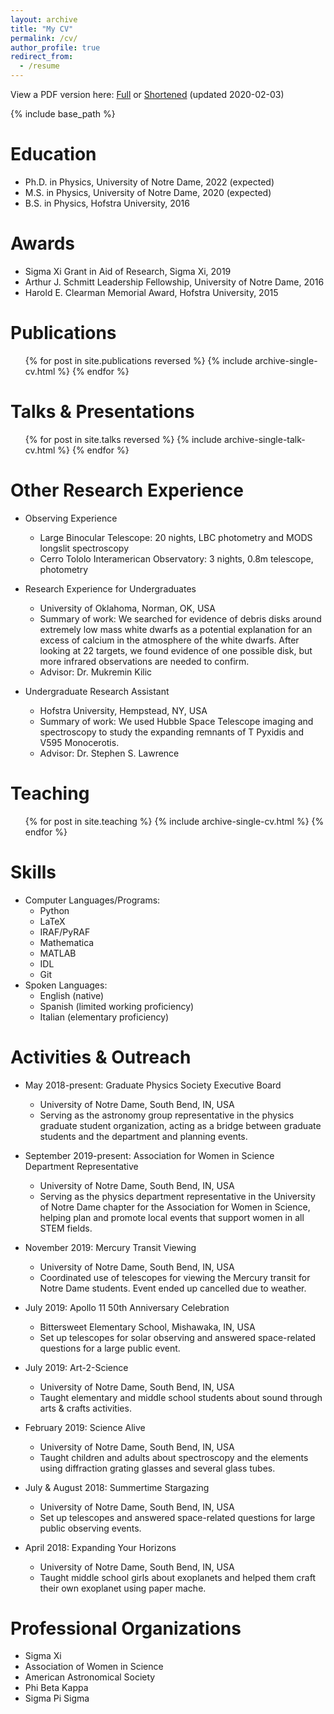 ```yaml
---
layout: archive
title: "My CV"
permalink: /cv/
author_profile: true
redirect_from:
  - /resume
---
```


View a PDF version here: [Full](http://cwood12.github.io/files/fullCV.pdf) or [Shortened](http://cwood12.github.io/files/shortCV.pdf) (updated 2020-02-03)

{% include base_path %}

Education
======
* Ph.D. in Physics, University of Notre Dame, 2022 (expected)
* M.S. in Physics, University of Notre Dame, 2020 (expected)
* B.S. in Physics, Hofstra University, 2016

Awards
======
* Sigma Xi Grant in Aid of Research, Sigma Xi, 2019
* Arthur J. Schmitt Leadership Fellowship, University of Notre Dame, 2016
* Harold E. Clearman Memorial Award, Hofstra University, 2015

Publications
======
  <ul>{% for post in site.publications reversed %}
    {% include archive-single-cv.html %}
  {% endfor %}</ul>

Talks & Presentations
======
  <ul>{% for post in site.talks reversed %}
    {% include archive-single-talk-cv.html %}
  {% endfor %}</ul>

Other Research Experience
======
* Observing Experience
  * Large Binocular Telescope: 20 nights, LBC photometry and MODS longslit spectroscopy
  * Cerro Tololo Interamerican Observatory: 3 nights, 0.8m telescope, photometry

* Research Experience for Undergraduates
  * University of Oklahoma, Norman, OK, USA
  * Summary of work: We searched for evidence of debris disks around extremely low mass white dwarfs as a potential explanation for an excess of calcium in the atmosphere of the white dwarfs. After looking at 22 targets, we found evidence of one possible disk, but more infrared observations are needed to confirm.
  * Advisor: Dr. Mukremin Kilic

* Undergraduate Research Assistant
  * Hofstra University, Hempstead, NY, USA
  * Summary of work: We used Hubble Space Telescope imaging and spectroscopy to study the expanding remnants of T Pyxidis and V595 Monocerotis.
  * Advisor: Dr. Stephen S. Lawrence

Teaching
======
  <ul>{% for post in site.teaching %}
    {% include archive-single-cv.html %}
  {% endfor %}</ul>

Skills
======
* Computer Languages/Programs:
  * Python
  * LaTeX
  * IRAF/PyRAF
  * Mathematica
  * MATLAB
  * IDL
  * Git
* Spoken Languages:
  * English (native)
  * Spanish (limited working proficiency)
  * Italian (elementary proficiency)

Activities & Outreach
======
* May 2018-present: Graduate Physics Society Executive Board
  * University of Notre Dame, South Bend, IN, USA
  * Serving as the astronomy group representative in the physics graduate student organization, acting as a bridge between graduate students and the department and planning events.

* September 2019-present: Association for Women in Science Department Representative
  * University of Notre Dame, South Bend, IN, USA
  * Serving as the physics department representative in the University of Notre Dame chapter for the Association for Women in Science, helping plan and promote local events that support women in all STEM fields.

* November 2019: Mercury Transit Viewing
  * University of Notre Dame, South Bend, IN, USA
  * Coordinated use of telescopes for viewing the Mercury transit for Notre Dame students. Event ended up cancelled due to weather.

* July 2019: Apollo 11 50th Anniversary Celebration
  * Bittersweet Elementary School, Mishawaka, IN, USA
  * Set up telescopes for solar observing and answered space-related questions for a large public event.

* July 2019: Art-2-Science
  * University of Notre Dame, South Bend, IN, USA
  * Taught elementary and middle school students about sound through arts & crafts activities.

* February 2019: Science Alive
  * University of Notre Dame, South Bend, IN, USA
  * Taught children and adults about spectroscopy and the elements using diffraction grating glasses and several glass tubes.

* July & August 2018: Summertime Stargazing
  * University of Notre Dame, South Bend, IN, USA
  * Set up telescopes and answered space-related questions for large public observing events.

* April 2018: Expanding Your Horizons
  * University of Notre Dame, South Bend, IN, USA
  * Taught middle school girls about exoplanets and helped them craft their own exoplanet using paper mache.

Professional Organizations
======
* Sigma Xi
* Association of Women in Science
* American Astronomical Society
* Phi Beta Kappa
* Sigma Pi Sigma
